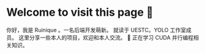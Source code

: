 # Welcome to visit this page 👋

<!--
**Ruinique/Ruinique** is a ✨ _special_ ✨ repository because its `README.md` (this file) appears on your GitHub profile.

Here are some ideas to get you started:

- 🔭 I’m currently working on ...
- 🌱 I’m currently learning ...
- 👯 I’m looking to collaborate on ...
- 🤔 I’m looking for help with ...
- 💬 Ask me about ...
- 📫 How to reach me: ...
- 😄 Pronouns: ...
- ⚡ Fun fact: ...
-->

你好，我是 Ruinique 。一名后端开发萌新。
就读于 UESTC。YOLO 工作室成员。
这里分享一些本人的项目，欢迎和本人交流。
🌱 正在学习 CUDA 并行编程相关知识。
